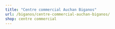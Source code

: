 ```yaml
---
title: "Centre commercial Auchan Biganos"
url: /biganos/centre-commercial-auchan-biganos/
shop: centre commercial
---
```

